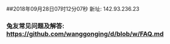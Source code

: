 ##2018年09月28日07时12分07秒 新址: 142.93.236.23
### 兔友常见问题及解答: https://github.com/wanggonging/d/blob/w/FAQ.md
